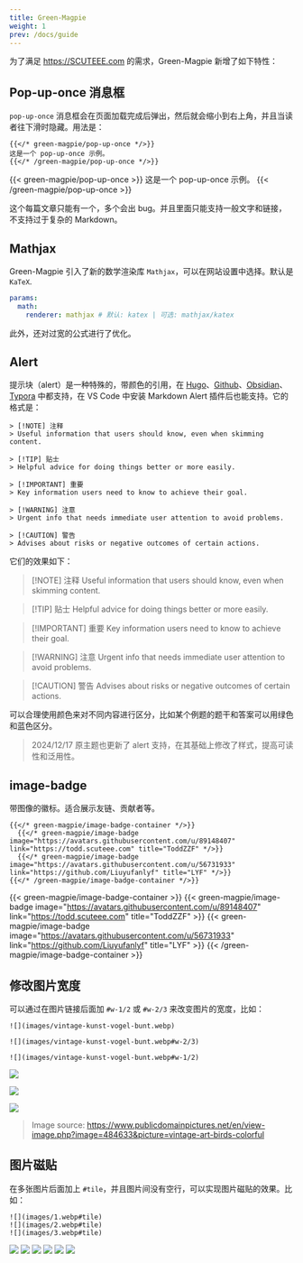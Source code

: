 ```yaml
---
title: Green-Magpie
weight: 1
prev: /docs/guide
---
```


为了满足 <https://SCUTEEE.com>  的需求，Green-Magpie 新增了如下特性：

## Pop-up-once 消息框

`pop-up-once` 消息框会在页面加载完成后弹出，然后就会缩小到右上角，并且当读者往下滑时隐藏。用法是：

```text {filename="Markdown"}
{{</* green-magpie/pop-up-once */>}}
这是一个 pop-up-once 示例。
{{</* /green-magpie/pop-up-once */>}}
```

{{< green-magpie/pop-up-once >}}
这是一个 pop-up-once 示例。
{{< /green-magpie/pop-up-once >}}

这个每篇文章只能有一个，多个会出 bug。并且里面只能支持一般文字和链接，不支持过于复杂的 Markdown。

## Mathjax

Green-Magpie 引入了新的数学渲染库 `Mathjax`，可以在网站设置中选择。默认是 `KaTeX`.

```yaml {filename="hugo.yaml"}
params:
  math:
    renderer: mathjax # 默认: katex | 可选: mathjax/katex
```

此外，还对过宽的公式进行了优化。

## Alert

提示块（alert）是一种特殊的，带颜色的引用，在 [Hugo](https://gohugo.io/render-hooks/blockquotes/#alerts)、[Github](https://docs.github.com/en/get-started/writing-on-github/getting-started-with-writing-and-formatting-on-github/basic-writing-and-formatting-syntax#alerts)、[Obsidian](https://help.obsidian.md/Editing+and+formatting/Callouts)、[Typora](https://support.typora.io/Markdown-Reference/#callouts--github-style-alerts) 中都支持，在 VS Code 中安装 Markdown Alert 插件后也能支持。它的格式是：

```text {filename="Markdown"}
> [!NOTE] 注释
> Useful information that users should know, even when skimming content.

> [!TIP] 贴士
> Helpful advice for doing things better or more easily.

> [!IMPORTANT] 重要
> Key information users need to know to achieve their goal.

> [!WARNING] 注意
> Urgent info that needs immediate user attention to avoid problems.

> [!CAUTION] 警告
> Advises about risks or negative outcomes of certain actions.
```

它们的效果如下：

> [!NOTE] 注释
> Useful information that users should know, even when skimming content.

> [!TIP] 贴士
> Helpful advice for doing things better or more easily.

> [!IMPORTANT] 重要
> Key information users need to know to achieve their goal.

> [!WARNING] 注意
> Urgent info that needs immediate user attention to avoid problems.

> [!CAUTION] 警告
> Advises about risks or negative outcomes of certain actions.

可以合理使用颜色来对不同内容进行区分，比如某个例题的题干和答案可以用绿色和蓝色区分。

> 2024/12/17 原主题也更新了 alert 支持，在其基础上修改了样式，提高可读性和泛用性。

## image-badge

带图像的徽标。适合展示友链、贡献者等。

```text {filename="Markdown"}
{{</* green-magpie/image-badge-container */>}}
  {{</* green-magpie/image-badge  image="https://avatars.githubusercontent.com/u/89148407" link="https://todd.scuteee.com" title="ToddZZF" */>}}
  {{</* green-magpie/image-badge  image="https://avatars.githubusercontent.com/u/56731933" link="https://github.com/Liuyufanlyf" title="LYF" */>}}
{{</* /green-magpie/image-badge-container */>}}
```

{{< green-magpie/image-badge-container >}}
  {{< green-magpie/image-badge  image="https://avatars.githubusercontent.com/u/89148407" link="https://todd.scuteee.com" title="ToddZZF" >}}
  {{< green-magpie/image-badge  image="https://avatars.githubusercontent.com/u/56731933" link="https://github.com/Liuyufanlyf" title="LYF" >}}
{{< /green-magpie/image-badge-container >}}

## 修改图片宽度

可以通过在图片链接后面加 `#w-1/2` 或 `#w-2/3` 来改变图片的宽度，比如：

```text {filename="Markdown"}
![](images/vintage-kunst-vogel-bunt.webp)

![](images/vintage-kunst-vogel-bunt.webp#w-2/3)

![](images/vintage-kunst-vogel-bunt.webp#w-1/2)
```

![](images/vintage-kunst-vogel-bunt.webp)

![](images/vintage-kunst-vogel-bunt.webp#w-2/3)

![](images/vintage-kunst-vogel-bunt.webp#w-1/2)

> Image source: <https://www.publicdomainpictures.net/en/view-image.php?image=484633&picture=vintage-art-birds-colorful>

## 图片磁贴

在多张图片后面加上 `#tile`，并且图片间没有空行，可以实现图片磁贴的效果。比如：

```text {filename="Markdown"}
![](images/1.webp#tile)
![](images/2.webp#tile)
![](images/3.webp#tile)
```

![](images/1.webp#tile)
![](images/2.webp#tile)
![](images/3.webp#tile)
![](images/1.webp#tile)
![](images/2.webp#tile)
![](images/3.webp#tile)